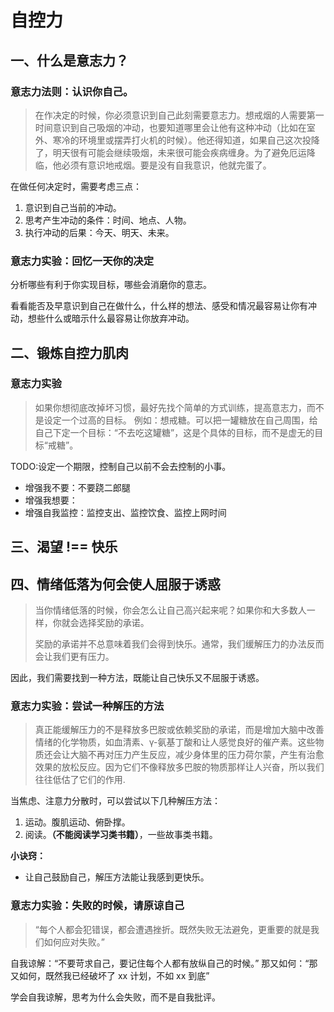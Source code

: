# 自控力

## 一、什么是意志力？

### 意志力法则：认识你自己。

> 在作决定的时候，你必须意识到自己此刻需要意志力。想戒烟的人需要第一时间意识到自己吸烟的冲动，也要知道哪里会让他有这种冲动（比如在室外、寒冷的环境里或摆弄打火机的时候）。他还得知道，如果自己这次投降了，明天很有可能会继续吸烟，未来很可能会疾病缠身。为了避免厄运降临，他必须有意识地戒烟。要是没有自我意识，他就完蛋了。

在做任何决定时，需要考虑三点：

1. 意识到自己当前的冲动。
2. 思考产生冲动的条件：时间、地点、人物。
3. 执行冲动的后果：今天、明天、未来。

### 意志力实验：回忆一天你的决定

分析哪些有利于你实现目标，哪些会消磨你的意志。

看看能否及早意识到自己在做什么，什么样的想法、感受和情况最容易让你有冲动，想些什么或暗示什么最容易让你放弃冲动。

## 二、锻炼自控力肌肉

### 意志力实验

> 如果你想彻底改掉坏习惯，最好先找个简单的方式训练，提高意志力，而不是设定一个过高的目标。
> 例如：想戒糖。可以把一罐糖放在自己周围，给自己下定一个目标：“不去吃这罐糖”，这是个具体的目标，而不是虚无的目标“戒糖”。

TODO:设定一个期限，控制自己以前不会去控制的小事。

- 增强我不要：不要跷二郎腿
- 增强我想要：
- 增强自我监控：监控支出、监控饮食、监控上网时间

## 三、渴望 !== 快乐

## 四、情绪低落为何会使人屈服于诱惑

> 当你情绪低落的时候，你会怎么让自己高兴起来呢？如果你和大多数人一样，你就会选择奖励的承诺。
>
> 奖励的承诺并不总意味着我们会得到快乐。通常，我们缓解压力的办法反而会让我们更有压力。

因此，我们需要找到一种方法，既能让自己快乐又不屈服于诱惑。

### 意志力实验：尝试一种解压的方法

> 真正能缓解压力的不是释放多巴胺或依赖奖励的承诺，而是增加大脑中改善情绪的化学物质，如血清素、γ-氨基丁酸和让人感觉良好的催产素。这些物质还会让大脑不再对压力产生反应，减少身体里的压力荷尔蒙，产生有治愈效果的放松反应。因为它们不像释放多巴胺的物质那样让人兴奋，所以我们往往低估了它们的作用.

当焦虑、注意力分散时，可以尝试以下几种解压方法：

1. 运动。腹肌运动、俯卧撑。
2. 阅读。**（不能阅读学习类书籍）**，一些故事类书籍。

**小诀窍：**

- 让自己鼓励自己，解压方法能让我感到更快乐。

### 意志力实验：失败的时候，请原谅自己

> “每个人都会犯错误，都会遭遇挫折。既然失败无法避免，更重要的就是我们如何应对失败。”

自我谅解：“不要苛求自己，要记住每个人都有放纵自己的时候。”
那又如何：“那又如何，既然我已经破坏了 xx 计划，不如 xx 到底”

学会自我谅解，思考为什么会失败，而不是自我批评。
